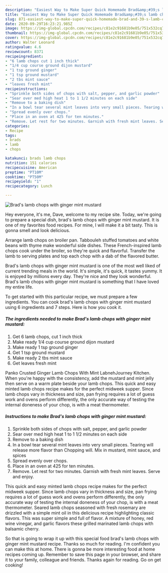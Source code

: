 ```yaml
---
description: "Easiest Way to Make Super Quick Homemade Brad&amp;#39;s lamb chops with ginger mint mustard"
title: "Easiest Way to Make Super Quick Homemade Brad&amp;#39;s lamb chops with ginger mint mustard"
slug: 871-easiest-way-to-make-super-quick-homemade-brad-and-39-s-lamb-chops-with-ginger-mint-mustard
date: 2020-09-29T16:23:21.985Z
image: https://img-global.cpcdn.com/recipes/c81e2c91681b9e05/751x532cq70/brads-lamb-chops-with-ginger-mint-mustard-recipe-main-photo.jpg
thumbnail: https://img-global.cpcdn.com/recipes/c81e2c91681b9e05/751x532cq70/brads-lamb-chops-with-ginger-mint-mustard-recipe-main-photo.jpg
cover: https://img-global.cpcdn.com/recipes/c81e2c91681b9e05/751x532cq70/brads-lamb-chops-with-ginger-mint-mustard-recipe-main-photo.jpg
author: Walter Leonard
ratingvalue: 4.6
reviewcount: 8371
recipeingredient:
- "6 lamb chops cut 1 inch thick"
- "1/4 cup course ground dijon mustard"
- "1 tsp ground ginger"
- "1 tsp ground mustard"
- "2 tbs mint sauce"
- "leaves fresh mint"
recipeinstructions:
- "Sprinkle both sides of chops with salt, pepper, and garlic powder"
- "Sear over med high heat 1 to 1 1/2 minutes on each side"
- "Remove to a baking dish"
- "In a bowl tear several mint leaves into very small pieces. Tearing will release more flavor than Chopping will. Mix in mustard, mint sauce, and spices"
- "Spread evenly over chops."
- "Place in an oven at 425 for ten minutes."
- "Remove. Let rest for two minutes. Garnish with fresh mint leaves. Serve and enjoy."
categories:
- Recipe
tags:
- brads
- lamb
- chops

katakunci: brads lamb chops 
nutrition: 151 calories
recipecuisine: American
preptime: "PT10M"
cooktime: "PT50M"
recipeyield: "1"
recipecategory: Lunch

---
```



![Brad&#39;s lamb chops with ginger mint mustard](https://img-global.cpcdn.com/recipes/c81e2c91681b9e05/751x532cq70/brads-lamb-chops-with-ginger-mint-mustard-recipe-main-photo.jpg)

Hey everyone, it's me, Dave, welcome to my recipe site. Today, we're going to prepare a special dish, brad&#39;s lamb chops with ginger mint mustard. It is one of my favorites food recipes. For mine, I will make it a bit tasty. This is gonna smell and look delicious.

Arrange lamb chops on broiler pan. Tabbouleh stuffed tomatoes and white beans with thyme make wonderful side dishes. These French-inspired lamb chops cook under the broiler, so they&#39;re quick and flavorful. Transfer the lamb to serving plates and top each chop with a dab of the flavored butter.

Brad&#39;s lamb chops with ginger mint mustard is one of the most well liked of current trending meals in the world. It's simple, it's quick, it tastes yummy. It is enjoyed by millions every day. They're nice and they look wonderful. Brad&#39;s lamb chops with ginger mint mustard is something that I have loved my entire life.


To get started with this particular recipe, we must prepare a few ingredients. You can cook brad&#39;s lamb chops with ginger mint mustard using 6 ingredients and 7 steps. Here is how you cook it.

<!--inarticleads1-->

##### The ingredients needed to make Brad&#39;s lamb chops with ginger mint mustard:

1. Get 6 lamb chops, cut 1 inch thick
1. Make ready 1/4 cup course ground dijon mustard
1. Make ready 1 tsp ground ginger
1. Get 1 tsp ground mustard
1. Make ready 2 tbs mint sauce
1. Get leaves fresh mint


Panko Crusted Ginger Lamb Chops With Mint LabnehJourney Kitchen. When you&#39;re happy with the consistency, add the mustard and mint jelly then serve on a warm plate beside your lamb chops. This quick and easy minted lamb chops recipe makes for the perfect midweek supper. Since lamb chops vary in thickness and size, pan frying requires a lot of guess work and ovens perform differently, the only accurate way of testing the internal doneness of your chop, is with a meat thermometer. 

<!--inarticleads2-->

##### Instructions to make Brad&#39;s lamb chops with ginger mint mustard:

1. Sprinkle both sides of chops with salt, pepper, and garlic powder
1. Sear over med high heat 1 to 1 1/2 minutes on each side
1. Remove to a baking dish
1. In a bowl tear several mint leaves into very small pieces. Tearing will release more flavor than Chopping will. Mix in mustard, mint sauce, and spices
1. Spread evenly over chops.
1. Place in an oven at 425 for ten minutes.
1. Remove. Let rest for two minutes. Garnish with fresh mint leaves. Serve and enjoy.


This quick and easy minted lamb chops recipe makes for the perfect midweek supper. Since lamb chops vary in thickness and size, pan frying requires a lot of guess work and ovens perform differently, the only accurate way of testing the internal doneness of your chop, is with a meat thermometer. Seared lamb chops seasoned with fresh rosemary are drizzled with a simple mint oil in this delicious recipe highlighting classic flavors. This was super simple and full of flavor. A mixture of honey, red wine vinegar, and garlic flavors these grilled marinated lamb chops with balsamic cherry. 

So that is going to wrap it up with this special food brad&#39;s lamb chops with ginger mint mustard recipe. Thanks so much for reading. I'm confident you can make this at home. There is gonna be more interesting food at home recipes coming up. Remember to save this page in your browser, and share it to your family, colleague and friends. Thanks again for reading. Go on get cooking!
